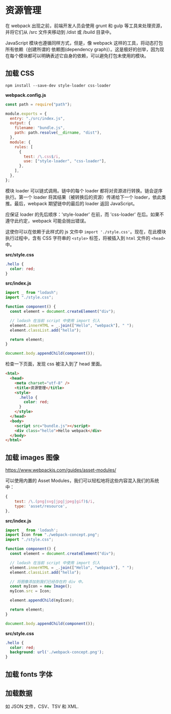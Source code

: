 # 资源管理

在 webpack 出现之前，前端开发人员会使用 grunt 和 gulp 等工具来处理资源，并将它们从 /src 文件夹移动到 /dist 或 /build 目录中。

JavaScript 模块也遵循同样方式，但是，像 webpack 这样的工具，将动态打包所有依赖（创建所谓的 依赖图(dependency graph)）。这是极好的创举，因为现在每个模块都可以明确表述它自身的依赖，可以避免打包未使用的模块。

## 加载 CSS

```
npm install --save-dev style-loader css-loader
```

**webpack.config.js**

```js
const path = require("path");

module.exports = {
  entry: "./src/index.js",
  output: {
    filename: "bundle.js",
    path: path.resolve(__dirname, "dist"),
  },
  module: {
    rules: [
      {
        test: /\.css$/i,
        use: ["style-loader", "css-loader"],
      },
    ],
  },
};
```

模块 loader 可以链式调用。链中的每个 loader 都将对资源进行转换。链会逆序执行。第一个 loader 将其结果（被转换后的资源）传递给下一个 loader，依此类推。最后，webpack 期望链中的最后的 loader 返回 JavaScript。

应保证 loader 的先后顺序：'style-loader' 在前，而 'css-loader' 在后。如果不遵守此约定，webpack 可能会抛出错误。

这使你可以在依赖于此样式的 js 文件中 `import './style.css'`。现在，在此模块执行过程中，含有 CSS 字符串的 `<style>` 标签，将被插入到 `html` 文件的 `<head>` 中。

**src/style.css**

```css
.hello {
  color: red;
}
```

**src/index.js**

```js
import _ from "lodash";
import "./style.css";

function component() {
  const element = document.createElement("div");

  // lodash 在当前 script 中使用 import 引入
  element.innerHTML = _.join(["Hello", "webpack"], " ");
  element.classList.add("hello");

  return element;
}

document.body.appendChild(component());
```

检查一下页面，发现 css 被注入到了 head 里面。

```html
<html>
  <head>
    <meta charset="utf-8" />
    <title>资源管理</title>
    <style>
      .hello {
        color: red;
      }
    </style>
  </head>
  <body>
    <script src="bundle.js"></script>
    <div class="hello">Hello webpack</div>
  </body>
</html>
```

## 加载 images 图像

https://www.webpackjs.com/guides/asset-modules/

可以使用内置的 Asset Modules，我们可以轻松地将这些内容混入我们的系统中：

```js
{
    test: /\.(png|svg|jpg|jpeg|gif)$/i,
    type: 'asset/resource',
},
```
**src/index.js**
```js
import _ from 'lodash';
import Icon from "./webpack-concept.png";
import "./style.css";

function component() {
  const element = document.createElement("div");

  // lodash 在当前 script 中使用 import 引入
  element.innerHTML = _.join(["Hello", "webpack"], " ");
  element.classList.add("hello");

  // 将图像添加到我们已经存在的 div 中。
  const myIcon = new Image();
  myIcon.src = Icon;

  element.appendChild(myIcon);

  return element;
}

document.body.appendChild(component());
```

**src/style.css**
```css
.hello {
  color: red;
  background: url('./webpack-concept.png');
}
```

## 加载 fonts 字体

## 加载数据
如 JSON 文件，CSV、TSV 和 XML.